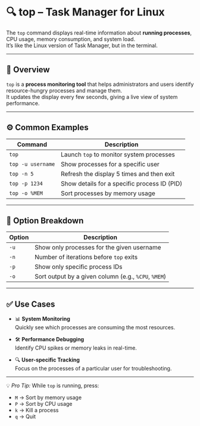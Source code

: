 
# 🔍 top – Task Manager for Linux

The `top` command displays real-time information about **running processes**, CPU usage, memory consumption, and system load.  
It’s like the Linux version of Task Manager, but in the terminal.

---

## 📌 Overview

`top` is a **process monitoring tool** that helps administrators and users identify resource-hungry processes and manage them.  
It updates the display every few seconds, giving a live view of system performance.

---

## ⚙️ Common Examples

| Command          | Description                                          |
|------------------|------------------------------------------------------|
| `top`            | Launch `top` to monitor system processes             |
| `top -u username`| Show processes for a specific user                    |
| `top -n 5`       | Refresh the display 5 times and then exit             |
| `top -p 1234`    | Show details for a specific process ID (PID)          |
| `top -o %MEM`    | Sort processes by memory usage                        |

---

## 🧠 Option Breakdown

| Option   | Description                                      |
|----------|--------------------------------------------------|
| `-u`     | Show only processes for the given username        |
| `-n`     | Number of iterations before `top` exits           |
| `-p`     | Show only specific process IDs                    |
| `-o`     | Sort output by a given column (e.g., `%CPU`, `%MEM`) |

---

## ✅ Use Cases

- 📊 **System Monitoring**  
  Quickly see which processes are consuming the most resources.

- 🛠️ **Performance Debugging**  
  Identify CPU spikes or memory leaks in real-time.

- 🔍 **User-specific Tracking**  
  Focus on the processes of a particular user for troubleshooting.

---

💡 *Pro Tip:* While `top` is running, press:
- `M` → Sort by memory usage
- `P` → Sort by CPU usage
- `k` → Kill a process
- `q` → Quit
